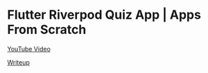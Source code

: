 # Flutter Riverpod Quiz App | Apps From Scratch

[YouTube Video](https://youtu.be/H2uEIRNM7TE)

[Writeup](https://www.launchclub.io/blog/flutter-riverpod-quiz-app)
